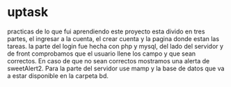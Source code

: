 # uptask
practicas de lo que fui aprendiendo 
este proyecto esta divido en tres partes, el ingresar a la cuenta, el crear cuenta y la pagina donde estan las tareas.
la parte del login fue hecha con php y mysql, del lado del servidor y de front comprobamos que el usuario llene los campo y 
que sean correctos. En caso de que no sean correctos mostramos una alerta de sweetAlert2.
Para la parte del servidor use mamp y la base de datos que va a estar disponible en la carpeta bd.
